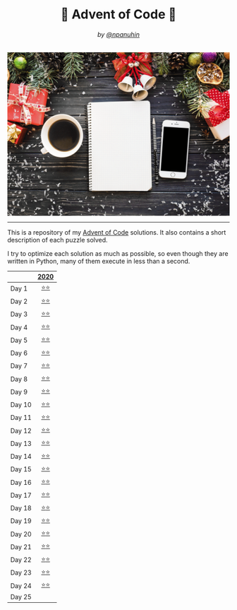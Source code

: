 <h1 align="center">🎄 Advent of Code 🎄</h1>
<h6 align="center">by <a href="https://github.com/npanuhin">@npanuhin</a></h6>

<img alt="" src="docs/AoC.gif" align="center">

---

This is a repository of my [Advent of Code](https://adventofcode.com "Visit adventofcode.com") solutions. It also contains a short description of each puzzle solved.

I try to optimize each solution as much as possible, so even though they are written in Python, many of them execute in less than a second.

|         |                       [2020](./2020)                        |
|---------|:-----------------------------------------------------------:|
| Day 1   | [⭐⭐](./2020/Day%2001)                                      |
| Day 2   | [⭐⭐](./2020/Day%2002)                                      |
| Day 3   | [⭐⭐](./2020/Day%2003)                                      |
| Day 4   | [⭐⭐](./2020/Day%2004)                                      |
| Day 5   | [⭐⭐](./2020/Day%2005)                                      |
| Day 6   | [⭐⭐](./2020/Day%2006)                                      |
| Day 7   | [⭐⭐](./2020/Day%2007)                                      |
| Day 8   | [⭐⭐](./2020/Day%2008)                                      |
| Day 9   | [⭐⭐](./2020/Day%2009)                                      |
| Day 10  | [⭐⭐](./2020/Day%2010)                                      |
| Day 11  | [⭐⭐](./2020/Day%2011)                                      |
| Day 12  | [⭐⭐](./2020/Day%2012)                                      |
| Day 13  | [⭐](./2020/Day%2013/part1.py)[⭐](./2020/Day%2013/part2.py) |
| Day 14  | [⭐⭐](./2020/Day%2014)                                      |
| Day 15  | [⭐⭐](./2020/Day%2015)                                      |
| Day 16  | [⭐](./2020/Day%2016/part1.py)[⭐](./2020/Day%2016/part2.py) |
| Day 17  | [⭐](./2020/Day%2017/part1.py)[⭐](./2020/Day%2017/part2.py) |
| Day 18  | [⭐](./2020/Day%2018/part1.py)[⭐](./2020/Day%2018/part2.py) |
| Day 19  | [⭐](./2020/Day%2019/part1.py)[⭐](./2020/Day%2019/part2.py) |
| Day 20  | [⭐](./2020/Day%2020/part1.py)[⭐](./2020/Day%2020/part2.py) |
| Day 21  | [⭐](./2020/Day%2021/part1.py)[⭐](./2020/Day%2021/part2.py) |
| Day 22  | [⭐](./2020/Day%2022/part1.py)[⭐](./2020/Day%2022/part2.py) |
| Day 23  | [⭐](./2020/Day%2023/part1.py)[⭐](./2020/Day%2023/part2.py) |
| Day 24  | [⭐](./2020/Day%2024/part1.py)[⭐](./2020/Day%2024/part2.py) |
| Day 25  |||
